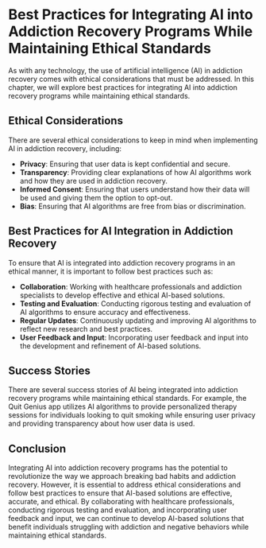 Best Practices for Integrating AI into Addiction Recovery Programs While Maintaining Ethical Standards
====================================================================================================================================================================================================

As with any technology, the use of artificial intelligence (AI) in addiction recovery comes with ethical considerations that must be addressed. In this chapter, we will explore best practices for integrating AI into addiction recovery programs while maintaining ethical standards.

Ethical Considerations
----------------------

There are several ethical considerations to keep in mind when implementing AI in addiction recovery, including:

* **Privacy**: Ensuring that user data is kept confidential and secure.
* **Transparency**: Providing clear explanations of how AI algorithms work and how they are used in addiction recovery.
* **Informed Consent**: Ensuring that users understand how their data will be used and giving them the option to opt-out.
* **Bias**: Ensuring that AI algorithms are free from bias or discrimination.

Best Practices for AI Integration in Addiction Recovery
-------------------------------------------------------

To ensure that AI is integrated into addiction recovery programs in an ethical manner, it is important to follow best practices such as:

* **Collaboration**: Working with healthcare professionals and addiction specialists to develop effective and ethical AI-based solutions.
* **Testing and Evaluation**: Conducting rigorous testing and evaluation of AI algorithms to ensure accuracy and effectiveness.
* **Regular Updates**: Continuously updating and improving AI algorithms to reflect new research and best practices.
* **User Feedback and Input**: Incorporating user feedback and input into the development and refinement of AI-based solutions.

Success Stories
---------------

There are several success stories of AI being integrated into addiction recovery programs while maintaining ethical standards. For example, the Quit Genius app utilizes AI algorithms to provide personalized therapy sessions for individuals looking to quit smoking while ensuring user privacy and providing transparency about how user data is used.

Conclusion
----------

Integrating AI into addiction recovery programs has the potential to revolutionize the way we approach breaking bad habits and addiction recovery. However, it is essential to address ethical considerations and follow best practices to ensure that AI-based solutions are effective, accurate, and ethical. By collaborating with healthcare professionals, conducting rigorous testing and evaluation, and incorporating user feedback and input, we can continue to develop AI-based solutions that benefit individuals struggling with addiction and negative behaviors while maintaining ethical standards.
